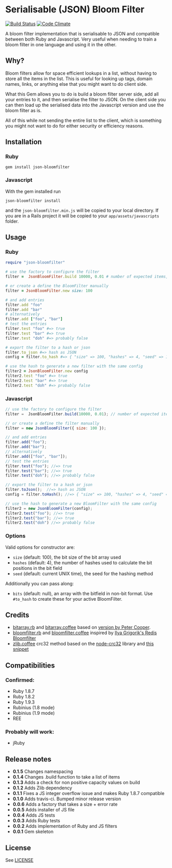 # Serialisable (JSON) Bloom Filter

[![Build Status](https://travis-ci.org/cbetta/json-bloomfilter.png?branch=master)](https://travis-ci.org/cbetta/json-bloomfilter) [![Code Climate](https://codeclimate.com/badge.png)](https://codeclimate.com/github/cbetta/json-bloomfilter)

A bloom filter implementation that is serialisable to JSON and compatible between both Ruby and Javascript. Very useful when needing to train a bloom filter in one language and using it in the other.

## Why?

Bloom filters allow for space efficient lookups in a list, without having to store all the items in the list. This is useful for looking up tags, domain names, links, or anything else that you might want to do client side.

What this Gem allows you to do is build a bloom filter server side, add all your entries to it, and then serialise the filter to JSON. On the client side you can then load up the serialised data into the Javascript version and use the bloom filter as is.

All of this while not sending the entire list to the client, which is something you might not want to do for either security or efficiency reasons.

## Installation

### Ruby

```
gem install json-bloomfilter
```

### Javascript

With the gem installed run

```
json-bloomfilter install
```

and the `json-bloomfilter.min.js` will be copied to your local directory. If you are in a Rails project it will be copied to your `app/assets/javascripts` folder.

## Usage

### Ruby

```ruby
require "json-bloomfilter"

# use the factory to configure the filter
filter =  JsonBloomFilter.build 10000, 0.01 # number of expected items, desired error rate

# or create a define the BloomFilter manually
filter = JsonBloomFilter.new size: 100

# and add entries
filter.add "foo"
filter.add "bar"
# alternatively
filter.add ["foo", "bar"]
# test the entries
filter.test "foo" #=> true
filter.test "bar" #=> true
filter.test "doh" #=> probably false

# export the filter to a hash or json
filter.to_json #=> hash as JSON
config = filter.to_hash #=> { "size" => 100, "hashes" => 4, "seed" => 1234567890, "bits" => [...] }

# use the hash to generate a new filter with the same config
filter2 = JsonBloomFilter.new config
filter2.test "foo" #=> true
filter2.test "bar" #=> true
filter2.test "doh" #=> probably false
```

### Javascript

```javascript
// use the factory to configure the filter
filter =  JsonBloomFilter.build(10000, 0.01); // number of expected items, desired error rate

// or create a define the filter manually
filter = new JsonBloomFilter({ size: 100 });

// and add entries
filter.add("foo");
filter.add("bar");
// alternatively
filter.add(["foo", "bar"]);
// test the entries
filter.test("foo"); //=> true
filter.test("bar"); //=> true
filter.test("doh"); //=> probably false

// export the filter to a hash or json
filter.toJson();  //=> hash as JSON
config = filter.toHash(); //=> { "size" => 100, "hashes" => 4, "seed" => 1234567890, "bits" => [...] }

// use the hash to generate a new BloomFilter with the same config
filter2 = new JsonBloomFilter(config);
filter2.test("foo"); //=> true
filter2.test("bar"); //=> true
filter2.test("doh") //=> probably false
```

### Options

Valid options for constructor are:

* `size` (default: 100), the bit size of the bit array used
* `hashes` (default: 4), the number of hashes used to calculate the bit positions in the bit field
* `seed` (default: current UNIX time), the seed for the hashing method

Additionally you can pass along:

* `bits` (default: null), an array with the bitfield in non-bit format. Use `#to_hash` to create these for your active BloomFilter.

## Credits

* [bitarray.rb](https://github.com/cbetta/json-bloomfilter/blob/master/lib/json/bloomfilter/bitarray.rb) and [bitarray.coffee](https://github.com/cbetta/json-bloomfilter/blob/master/coffee/bitarray.coffee) based on [version by Peter Cooper](https://github.com/peterc/bitarray).
* [bloomfilter.rb](https://github.com/cbetta/json-bloomfilter/blob/master/lib/json/bloomfilter.rb) and [bloomfilter.coffee](https://github.com/cbetta/json-bloomfilter/blob/master/coffee/bloomfilter.coffee) inspired by [Ilya Grigorik's Redis Bloomfilter](https://github.com/igrigorik/bloomfilter-rb/blob/master/lib/bloomfilter/redis.rb)
* [zlib.coffee](https://github.com/cbetta/json-bloomfilter/blob/master/coffee/zlib.coffee) crc32 method based on the [node-crc32](https://github.com/mikepulaski/node-crc32) library and [this snippet](http://stackoverflow.com/questions/6226189/how-to-convert-a-string-to-bytearray/10132540#10132540)

## Compatibilities

### Confirmed:

* Ruby 1.8.7
* Ruby 1.8.2
* Ruby 1.9.3
* Rubinius (1.8 mode)
* Rubinius (1.9 mode)
* REE

### Probably will work:

* jRuby

## Release notes

* **0.1.5** Changes namespacing
* **0.1.4** Changes .build function to take a list of items
* **0.1.3** Adds a check for non positive capacity values on build
* **0.1.2** Adds Zlib dependency
* **0.1.1** Fixes a JS integer overflow issue and makes Ruby 1.8.7 compatible
* **0.1.0** Adds travis-ci. Bumped minor release version
* **0.0.6** Adds a factory that takes a size + error rate
* **0.0.5** Adds installer of JS file
* **0.0.4** Adds JS tests
* **0.0.3** Adds Ruby tests
* **0.0.2** Adds implementation of Ruby and JS filters
* **0.0.1** Gem skeleton

## License

See [LICENSE](https://github.com/cbetta/json-bloomfilter/blob/master/LICENSE)

